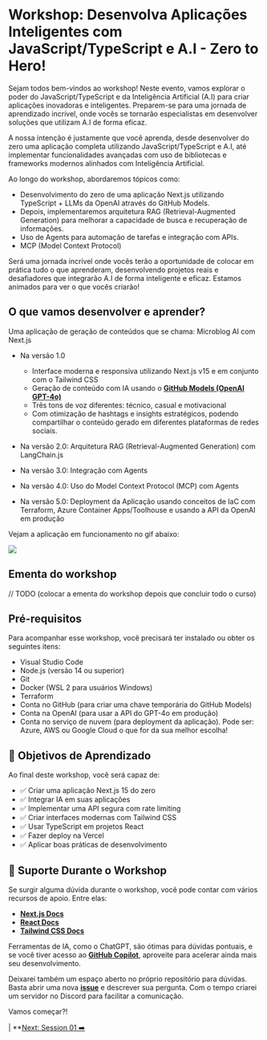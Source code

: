 # Workshop: Desenvolva Aplicações Inteligentes com JavaScript/TypeScript e A.I - Zero to Hero!

Sejam todos bem-vindos ao workshop! Neste evento, vamos explorar o poder do JavaScript/TypeScript e da Inteligência Artificial (A.I) para criar aplicações inovadoras e inteligentes. Preparem-se para uma jornada de aprendizado incrível, onde vocês se tornarão especialistas em desenvolver soluções que utilizam A.I de forma eficaz.

A nossa intenção é justamente que você aprenda, desde desenvolver do zero uma aplicação completa utilizando JavaScript/TypeScript e A.I, até implementar funcionalidades avançadas com uso de bibliotecas e frameworks modernos alinhados com Inteligência Artificial.

Ao longo do workshop, abordaremos tópicos como:

- Desenvolvimento do zero de uma aplicação Next.js utilizando TypeScript + LLMs da OpenAI através do GitHub Models.
- Depois, implementaremos arquitetura RAG (Retrieval-Augmented Generation) para melhorar a capacidade de busca e recuperação de informações.
- Uso de Agents para automação de tarefas e integração com APIs.
- MCP (Model Context Protocol)

Será uma jornada incrível onde vocês terão a oportunidade de colocar em prática tudo o que aprenderam, desenvolvendo projetos reais e desafiadores que integrarão A.I de forma inteligente e eficaz. Estamos animados para ver o que vocês criarão!

## O que vamos desenvolver e aprender?

Uma aplicação de geração de conteúdos que se chama: Microblog AI com Next.js

- Na versão 1.0

    - Interface moderna e responsiva utilizando Next.js v15 e em conjunto com o Tailwind CSS
    - Geração de conteúdo com IA usando o **[GitHub Models (OpenAI GPT-4o)](https://github.com/marketplace?type=models)**
    - Três tons de voz diferentes: técnico, casual e motivacional
    - Com otimização de hashtags e insights estratégicos, podendo compartilhar o conteúdo gerado em diferentes plataformas de redes sociais.

- Na versão 2.0: Arquitetura RAG (Retrieval-Augmented Generation) com LangChain.js
- Na versão 3.0: Integração com Agents
- Na versão 4.0: Uso do Model Context Protocol (MCP) com Agents
- Na versão 5.0: Deployment da Aplicação usando conceitos de IaC com Terraform, Azure Container Apps/Toolhouse e usando a API da OpenAI em produção

Vejam a aplicação em funcionamento no gif abaixo:

![](../resources/images/demo.gif)

## Ementa do workshop

// TODO
(colocar a ementa do workshop depois que concluir todo o curso)

## Pré-requisitos

Para acompanhar esse workshop, você precisará ter instalado ou obter os seguintes itens:

- Visual Studio Code
- Node.js (versão 14 ou superior)
- Git
- Docker (WSL 2 para usuários Windows)
- Terraform
- Conta no GitHub (para criar uma chave temporária do GitHub Models)
- Conta na OpenAI (para usar a API do GPT-4o em produção)
- Conta no serviço de nuvem (para deployment da aplicação). Pode ser: Azure, AWS ou Google Cloud o que for da sua melhor escolha!

## 🎯 Objetivos de Aprendizado

Ao final deste workshop, você será capaz de:

- ✅ Criar uma aplicação Next.js 15 do zero
- ✅ Integrar IA em suas aplicações
- ✅ Implementar uma API segura com rate limiting
- ✅ Criar interfaces modernas com Tailwind CSS
- ✅ Usar TypeScript em projetos React
- ✅ Fazer deploy na Vercel
- ✅ Aplicar boas práticas de desenvolvimento

## 🤝 Suporte Durante o Workshop

Se surgir alguma dúvida durante o workshop, você pode contar com vários recursos de apoio. Entre elas:

- **[Next.js Docs](https://nextjs.org/docs)**
- **[React Docs](https://react.dev/)**
- **[Tailwind CSS Docs](https://tailwindcss.com/docs)**

Ferramentas de IA, como o ChatGPT, são ótimas para dúvidas pontuais, e se você tiver acesso ao **[GitHub Copilot](https://github.com/features/copilot)**, aproveite para acelerar ainda mais seu desenvolvimento.

Deixarei também um espaço aberto no próprio repositório para dúvidas. Basta abrir uma nova **[issue](https://github.com/glaucia86/microblog-ai-nextjs/issues)** e descrever sua pergunta. Com o tempo criarei um servidor no Discord para facilitar a comunicação.

Vamos começar?!

| **[Next: Session 01 ➡️](./01-introduction.md)